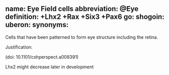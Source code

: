 name: Eye Field cells
abbreviation: @Eye
definition: +Lhx2 +Rax +Six3 +Pax6
go:
shogoin: 
uberon:
synonyms:
---

Cells that have been patterned to form eye structure including the retina.

Justification:

(doi: 10.1101/cshperspect.a008391)

Lhx2 might decrease later in development